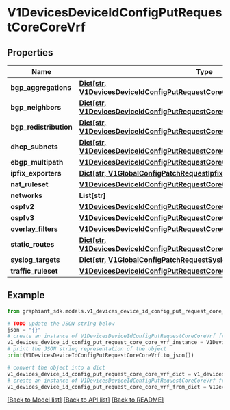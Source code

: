 # V1DevicesDeviceIdConfigPutRequestCoreCoreVrf


## Properties

Name | Type | Description | Notes
------------ | ------------- | ------------- | -------------
**bgp_aggregations** | [**Dict[str, V1DevicesDeviceIdConfigPutRequestCoreCoreVrfBgpAggregationsValue]**](V1DevicesDeviceIdConfigPutRequestCoreCoreVrfBgpAggregationsValue.md) |  | [optional] 
**bgp_neighbors** | [**Dict[str, V1DevicesDeviceIdConfigPutRequestCoreCoreVrfBgpNeighborsValue]**](V1DevicesDeviceIdConfigPutRequestCoreCoreVrfBgpNeighborsValue.md) |  | [optional] 
**bgp_redistribution** | [**Dict[str, V1DevicesDeviceIdConfigPutRequestCoreCoreVrfBgpRedistributionValue]**](V1DevicesDeviceIdConfigPutRequestCoreCoreVrfBgpRedistributionValue.md) |  | [optional] 
**dhcp_subnets** | [**Dict[str, V1DevicesDeviceIdConfigPutRequestCoreCoreVrfDhcpSubnetsValue]**](V1DevicesDeviceIdConfigPutRequestCoreCoreVrfDhcpSubnetsValue.md) |  | [optional] 
**ebgp_multipath** | [**V1DevicesDeviceIdConfigPutRequestCoreCoreVrfEbgpMultipath**](V1DevicesDeviceIdConfigPutRequestCoreCoreVrfEbgpMultipath.md) |  | [optional] 
**ipfix_exporters** | [**Dict[str, V1GlobalConfigPatchRequestIpfixExportersValue]**](V1GlobalConfigPatchRequestIpfixExportersValue.md) |  | [optional] 
**nat_ruleset** | [**V1DevicesDeviceIdConfigPutRequestCoreCoreVrfNatRuleset**](V1DevicesDeviceIdConfigPutRequestCoreCoreVrfNatRuleset.md) |  | [optional] 
**networks** | **List[str]** |  | [optional] 
**ospfv2** | [**V1DevicesDeviceIdConfigPutRequestCoreCoreVrfOspfv2**](V1DevicesDeviceIdConfigPutRequestCoreCoreVrfOspfv2.md) |  | [optional] 
**ospfv3** | [**V1DevicesDeviceIdConfigPutRequestCoreCoreVrfOspfv2**](V1DevicesDeviceIdConfigPutRequestCoreCoreVrfOspfv2.md) |  | [optional] 
**overlay_filters** | [**V1DevicesDeviceIdConfigPutRequestCoreCoreVrfOverlayFilters**](V1DevicesDeviceIdConfigPutRequestCoreCoreVrfOverlayFilters.md) |  | [optional] 
**static_routes** | [**Dict[str, V1DevicesDeviceIdConfigPutRequestCoreCoreVrfStaticRoutesValue]**](V1DevicesDeviceIdConfigPutRequestCoreCoreVrfStaticRoutesValue.md) |  | [optional] 
**syslog_targets** | [**Dict[str, V1GlobalConfigPatchRequestSyslogServersValue]**](V1GlobalConfigPatchRequestSyslogServersValue.md) |  | [optional] 
**traffic_ruleset** | [**V1DevicesDeviceIdConfigPutRequestCoreCoreVrfNatRuleset**](V1DevicesDeviceIdConfigPutRequestCoreCoreVrfNatRuleset.md) |  | [optional] 

## Example

```python
from graphiant_sdk.models.v1_devices_device_id_config_put_request_core_core_vrf import V1DevicesDeviceIdConfigPutRequestCoreCoreVrf

# TODO update the JSON string below
json = "{}"
# create an instance of V1DevicesDeviceIdConfigPutRequestCoreCoreVrf from a JSON string
v1_devices_device_id_config_put_request_core_core_vrf_instance = V1DevicesDeviceIdConfigPutRequestCoreCoreVrf.from_json(json)
# print the JSON string representation of the object
print(V1DevicesDeviceIdConfigPutRequestCoreCoreVrf.to_json())

# convert the object into a dict
v1_devices_device_id_config_put_request_core_core_vrf_dict = v1_devices_device_id_config_put_request_core_core_vrf_instance.to_dict()
# create an instance of V1DevicesDeviceIdConfigPutRequestCoreCoreVrf from a dict
v1_devices_device_id_config_put_request_core_core_vrf_from_dict = V1DevicesDeviceIdConfigPutRequestCoreCoreVrf.from_dict(v1_devices_device_id_config_put_request_core_core_vrf_dict)
```
[[Back to Model list]](../README.md#documentation-for-models) [[Back to API list]](../README.md#documentation-for-api-endpoints) [[Back to README]](../README.md)


